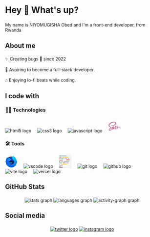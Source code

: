 <h1 align="left">Hey 👋 What's up?</h1>

###

<p align="left">My name is NIYOMUGISHA Obed and I'm a front-end developer, from Rwanda</p>

###

<h2 align="left">About me</h2>

###

<p align="left">✨ Creating bugs 🐞 since 2022<br><br>🚀 Aspiring to become a full-stack developer.<br><br>🎶 Enjoying lo-fi beats while coding.</p>

###

<h2 align="left">I code with</h2>

###

<h3 align="left">👩‍💻 Technologies</h3>

###

<div align="left">
  <img src="https://cdn.jsdelivr.net/gh/devicons/devicon/icons/html5/html5-original.svg" height="40" alt="html5 logo"  />
  <img width="12" />
  <img src="https://cdn.jsdelivr.net/gh/devicons/devicon/icons/css3/css3-original.svg" height="40" alt="css3 logo"  />
  <img width="12" />
  <img src="https://cdn.jsdelivr.net/gh/devicons/devicon/icons/javascript/javascript-plain.svg" height="40" alt="javascript logo"  />
  <img width="12" />
  <img src="./Sass.svg" height="40" alt="sass logo"  />
</div>

###

<h3 align="left">🛠 Tools</h3>

###

<div align="left">
  <img src="./firefox-developer-edition-57-70-svgrepo-com.svg" height="40" alt="firefox logo"  />
  <img width="12" />
  <img src="https://cdn.jsdelivr.net/gh/devicons/devicon/icons/vscode/vscode-original.svg" height="40" alt="vscode logo"  />
  <img width="12" />
  <img src="./prettier-svgrepo-com.svg" height="40" alt="prettier logo"  />
  <img width="12" />
  <img src="https://cdn.jsdelivr.net/gh/devicons/devicon/icons/git/git-original.svg" height="40" alt="git logo"  />
  <img width="12" />
  <img src="https://skillicons.dev/icons?i=github" height="40" alt="github logo"  />
  <img width="12" />
  <img src="https://skillicons.dev/icons?i=vite" height="40" alt="vite logo"  />
  <img width="12" />
  <img src="https://skillicons.dev/icons?i=vercel" height="40" alt="vercel logo"  />
</div>

###

<h2 align="left">GitHub Stats</h2>

###

<div align="center">
  <img src="https://github-readme-stats.vercel.app/api?username=obed71&hide_title=false&hide_rank=false&show_icons=true&include_all_commits=true&count_private=true&disable_animations=false&theme=radical&locale=en&hide_border=true&order=1" height="150" alt="stats graph"  />
  <img src="https://github-readme-stats.vercel.app/api/top-langs?username=obed71&locale=en&hide_title=false&layout=compact&card_width=320&langs_count=5&theme=radical&hide_border=true&order=2" height="150" alt="languages graph"  />
  <img src="https://github-readme-activity-graph.vercel.app/graph?username=obed71&radius=16&theme=redical&area=true&order=5&hide_title=false&hide_border=true" height="300" alt="activity-graph graph"  />
</div>

###

<h2 align="left">Social media</h2>

###

<div align="center">
  <a href="https://x.com/niyomugisha71" target="_blank"><img src="https://raw.githubusercontent.com/maurodesouza/profile-readme-generator/master/src/assets/icons/social/twitter/default.svg" width="52" height="40" alt="twitter logo"  /></a>
  <a href="https://instagram.com/obed8.n" target="_blank"><img src="https://raw.githubusercontent.com/maurodesouza/profile-readme-generator/master/src/assets/icons/social/instagram/default.svg" width="52" height="40" alt="instagram logo"  /></a>
</div>

###
